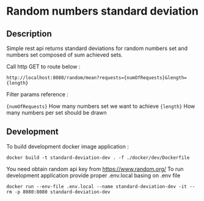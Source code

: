 # Random numbers standard deviation

## Description

Simple rest api returns standard deviations for random numbers set and numbers set composed of sum achieved sets.

Call http GET to route below : 

```http://localhost:8080/random/mean?requests={numOfRequests}&length={length}```

Filter params reference :

``{numOfRequests}`` How many numbers set we want to achieve
``{length}`` How many numbers per set should be drawn

## Development

To build development docker image application :

``docker build -t standard-deviation-dev . -f ./docker/dev/Dockerfile``

You need obtain random api key from https://www.random.org/
To run development application provide proper .env.local basing on .env file

``docker run --env-file .env.local --name standard-deviation-dev -it --rm -p 8080:8080 standard-deviation-dev`` 
